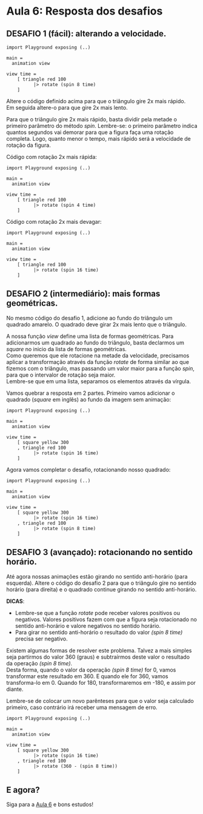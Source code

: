# Aula 6: Resposta dos desafios

## DESAFIO 1 (fácil): alterando a velocidade.

```
import Playground exposing (..)

main =
  animation view

view time =
    [ triangle red 100
          |> rotate (spin 8 time)
    ]
```

Altere o código definido acima para que o triângulo gire 2x mais rápido.  
Em seguida altere-o para que gire 2x mais lento.

Para que o triângulo gire 2x mais rápido, basta dividir pela
metade o primeiro parâmetro do método *spin*. Lembre-se: o primeiro
parâmetro indica quantos segundos vai demorar para que a figura
faça uma rotação completa. Logo, quanto menor o tempo, mais rápido
será a velocidade de rotação da figura.

Código com rotação 2x mais rápida:

```
import Playground exposing (..)

main =
  animation view

view time =
    [ triangle red 100
          |> rotate (spin 4 time)
    ]
```

Código com rotação 2x mais devagar:

```
import Playground exposing (..)

main =
  animation view

view time =
    [ triangle red 100
          |> rotate (spin 16 time)
    ]
```

## DESAFIO 2 (intermediário): mais formas geométricas.

No mesmo código do desafio 1, adicione ao fundo do triângulo um
quadrado amarelo. O quadrado deve girar 2x mais lento que o triângulo.

A nossa função *view* define uma lista de formas geométricas.
Para adicionarmos um quadrado ao fundo do triângulo, basta
declarmos um *square* no inicio da lista de formas geométricas.  
Como queremos que ele rotacione na metade da velocidade, precisamos
aplicar a transformação através da função *rotate* de forma similar
ao que fizemos com o triângulo, mas passando um valor maior para a
função *spin*, para que o intervalor de rotação seja maior.  
Lembre-se que em uma lista, separamos os elementos através da vírgula.

Vamos quebrar a resposta em 2 partes. Primeiro vamos adicionar o
quadrado (*square* em inglês) ao fundo da imagem sem animação:

```
import Playground exposing (..)

main =
  animation view

view time =
    [ square yellow 300
    , triangle red 100
          |> rotate (spin 16 time)
    ]
```

Agora vamos completar o desafio, rotacionando nosso quadrado:

```
import Playground exposing (..)

main =
  animation view

view time =
    [ square yellow 300
          |> rotate (spin 16 time)
    , triangle red 100
          |> rotate (spin 8 time)
    ]
```

## DESAFIO 3 (avançado): rotacionando no sentido horário.

Até agora nossas animações estão girando no sentido anti-horário
(para esquerda). Altere o código do desafio 2 para que o triângulo 
gire no sentido horário (para direita) e o quadrado continue
girando no sentido anti-horário.

__DICAS__: 
  - Lembre-se que a função *rotate* pode receber valores positivos
  ou negativos. Valores positivos fazem com que a figura seja rotacionado
  no sentido anti-horário e valore negativos no sentido horário.  
  - Para girar no sentido anti-horário o resultado do valor *(spin 8 time)* 
  precisa ser negativo.

Existem algumas formas de resolver este problema. Talvez a mais simples
seja partirmos do valor 360 (graus) e subtraírmos deste valor o resultado
da operação *(spin 8 time)*.  
Desta forma, quando o valor da operação *(spin 8 time)* for 0, vamos transformar
este resultado em 360. E quando ele for 360, vamos transforma-lo em 0.
Quando for 180, transformaremos em -180, e assim por diante.  

Lembre-se de colocar um novo parênteses para que o valor seja calculado primeiro,
caso contrário irá receber uma mensagem de erro.

```
import Playground exposing (..)

main =
  animation view

view time =
    [ square yellow 300
          |> rotate (spin 16 time)
    , triangle red 100
          |> rotate (360 - (spin 8 time))
    ]
```

## E agora?

Siga para a [Aula 6](/aula_6.html) e bons estudos!
